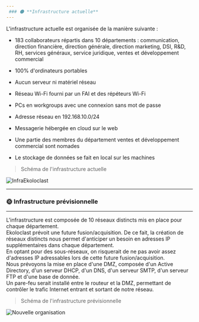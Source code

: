 ```yaml
---
 ### 🌑 **Infrastructure actuelle**  
---
```

L'infrastructure actuelle est organisée de la manière suivante :  

- 183 collaborateurs répartis dans 10 départements : communication, direction financière, direction générale, direction marketing, DSI, R&D, RH, services généraux, service juridique, ventes et développement commercial
  
- 100% d'ordinateurs portables
  
- Aucun serveur ni matériel réseau  

- Réseau Wi-Fi fourni par un FAI et des répéteurs Wi-Fi

- PCs en workgroups avec une connexion sans mot de passe  

- Adresse réseau en 192.168.10.0/24  

- Messagerie hébergée en cloud sur le web  

- Une partie des membres du département ventes et développement commercial sont nomades  

- Le stockage de données se fait en local sur les machines

>Schéma de l'infrastructure actuelle 

![InfraEkoloclast](https://github.com/user-attachments/assets/c8bbd394-53b5-4b5e-8a0b-da7a3db06c8b)  

---
### 🌞 **Infrastructure prévisionnelle**  
---
L'infrastructure est composée de 10 réseaux distincts mis en place pour chaque département.  
Ekoloclast prévoit une future fusion/acquisition. De ce fait, la création de réseaux distincts nous permet d'anticiper un besoin en adresses IP supplémentaires dans chaque département.  
En optant pour des sous-réseaux, on risquerait de ne pas avoir assez d'adresses IP adressables lors de cette future fusion/acquisition.  
Nous prévoyons la mise en place d'une DMZ, composée d'un Active Directory, d'un serveur DHCP, d'un DNS, d'un serveur SMTP, d'un serveur FTP et d'une base de donnée.  
Un pare-feu serait installé entre le routeur et la DMZ, permettant de contrôler le trafic Internet entrant et sortant de notre réseau.  

>Schéma de l'infrastructure prévisionnelle  

![Nouvelle organisation](https://github.com/user-attachments/assets/e70ffb26-8dc1-400f-8d9d-5895b47c6d19)


